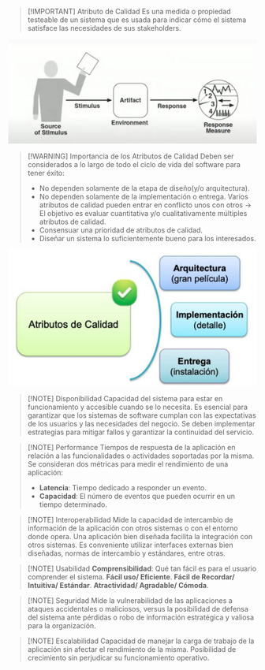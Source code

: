> [!IMPORTANT] Atributo de Calidad
> Es una medida o propiedad testeable de un sistema que es usada para indicar cómo el sistema satisface las necesidades de sus stakeholders.

![](img%20is1/Pasted%20image%2020240925161316.png)



> [!WARNING] Importancia de los Atributos de Calidad
> Deben ser considerados a lo largo de todo el ciclo de vida del software para tener éxito:
> 	- No dependen solamente de la etapa de diseño(y/o arquitectura).
> 	- No dependen solamente de la implementación o entrega.
> Varios atributos de calidad pueden entrar en conflicto unos con otros -> El objetivo es evaluar cuantitativa y/o cualitativamente múltiples atributos de calidad.
> 	- Consensuar una prioridad de atributos de calidad.
> 	- Diseñar un sistema lo suficientemente bueno para los interesados.

![](img%20is1/Pasted%20image%2020240925161501.png)



> [!NOTE] Disponibilidad
> Capacidad del sistema para estar en funcionamiento y accesible cuando se lo necesita.
> Es esencial para garantizar que los sistemas de software cumplan con las expectativas de los usuarios y las necesidades del negocio.
> Se deben implementar estrategias para mitigar fallos y garantizar la continuidad del servicio.


> [!NOTE] Performance
> Tiempos de respuesta de la aplicación en relación a las funcionalidades o actividades soportadas por la misma.
> Se consideran dos métricas para medir el rendimiento de una aplicación:
> 	- **Latencia**: Tiempo dedicado a responder un evento.
> 	- **Capacidad**: El número de eventos que pueden ocurrir en un tiempo determinado.


> [!NOTE] Interoperabilidad
> Mide la capacidad de intercambio de información de la aplicación con otros sistemas o con el entorno donde opera.
> Una aplicación bien diseñada facilita la integración con otros sistemas.
> Es conveniente utilizar interfaces externas bien diseñadas, normas de intercambio y estándares, entre otras.


> [!NOTE] Usabilidad
> **Comprensibilidad**: Qué tan fácil es para el usuario comprender el sistema.
> **Fácil uso/ Eficiente**.
> **Fácil de Recordar/ Intuitiva/ Estándar**.
> **Atractividad/ Agradable/ Cómoda**.


> [!NOTE] Seguridad
> Mide la vulnerabilidad de las aplicaciones a ataques accidentales o maliciosos, versus la posibilidad de defensa del sistema ante pérdidas o robo de información estratégica y valiosa para la organización.


> [!NOTE] Escalabilidad
> Capacidad de manejar la carga de trabajo de la aplicación sin afectar el rendimiento de la misma.
> Posibilidad de crecimiento sin perjudicar su funcionamiento operativo.




